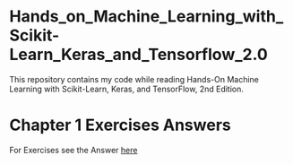 # Hands_on_Machine_Learning_with_Scikit-Learn_Keras_and_Tensorflow_2.0
This repository contains my code while reading Hands-On Machine Learning with Scikit-Learn, Keras, and TensorFlow, 2nd Edition. 
# Chapter 1 Exercises Answers
For Exercises see the Answer [here](/Chapter_1_Exercises_Answer.md) 
